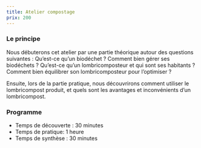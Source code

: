 ```yaml
---
title: Atelier compostage
prix: 200
---
```


### Le principe

Nous débuterons cet atelier par une partie théorique autour des questions suivantes : Qu’est-ce qu’un biodéchet ? Comment bien gérer ses biodéchets ? Qu’est-ce qu’un lombricomposteur et qui sont ses habitants ? Comment bien équilibrer son lombricomposteur pour l’optimiser ?

Ensuite, lors de la partie pratique, nous découvrirons comment utiliser le lombricompost produit, et quels sont les avantages et inconvénients d’un lombricompost.

<nuxt-img format="png" src="/prestations/lombricompost/composteur.png" lazy="loading"></nuxt-img>

### Programme

- Temps de découverte : 30 minutes
- Temps de pratique: 1 heure
- Temps de synthèse : 30 minutes
